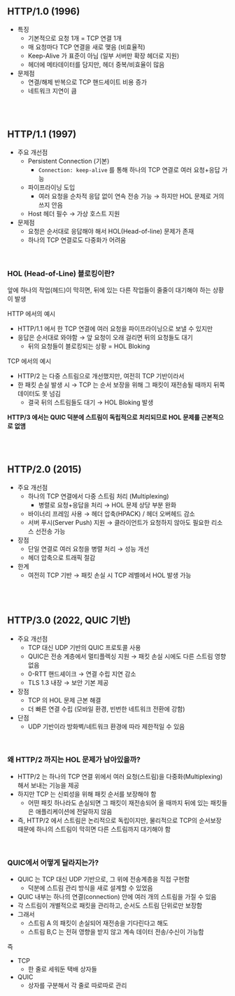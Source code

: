 ## HTTP/1.0 (1996)

- 특징
  - 기본적으로 요청 1개 = TCP 연결 1개
  - 매 요청마다 TCP 연결을 새로 맺음 (비효율적)
  - Keep-Alive 가 표준이 아님 (일부 서버만 확장 헤더로 지원)
  - 헤더에 메타데이터를 담지만, 헤더 중복/비효율이 많음
- 문제점
  - 연결/해제 반복으로 TCP 핸드세이트 비용 증가
  - 네트워크 지연이 큼

</br>
</br>

## HTTP/1.1 (1997)

- 주요 개선점
  - Persistent Connection (기본)
    - `Connection: keep-alive` 를 통해 하나의 TCP 연결로 여러 요청+응답 가능
  - 파이프라이닝 도입
    - 여러 요청을 순차적 응답 없이 연속 전송 가능 → 하지만 HOL 문제로 거의 쓰지 안음
  - Host 헤더 필수 → 가상 호스트 지원
- 문제점
  - 요청은 순서대로 응답해야 해서 HOL(Head-of-line) 문제가 존재
  - 하나의 TCP 연결로도 다중화가 어려움

</br>

### HOL (Head-of-Line) 블로킹이란?

앞에 하나의 작업(헤드)이 막히면, 뒤에 있는 다른 작업들이 줄줄이 대기해야 하는 상황이 발생

HTTP 에서의 예시

- HTTP/1.1 에서 한 TCP 연결에 여러 요청을 파이프라이닝으로 보낼 수 있지만
- 응답은 순서대로 와야함 → 앞 요청이 오래 걸리면 뒤의 요청들도 대기
  - 뒤의 요청들이 블로킹되는 상황 = HOL Bloking

TCP 에서의 예시

- HTTP/2 는 다중 스트림으로 개선했지만, 여전히 TCP 기반이라서
- 한 패킷 손실 발생 시 → TCP 는 순서 보장을 위해 그 패킷이 재전송될 때까지 뒤쪽 데이터도 못 넘김
  - 결국 뒤의 스트림들도 대기 → HOL Bloking 발생

**HTTP/3 에서는 QUIC 덕분에 스트림이 독립적으로 처리되므로 HOL 문제를 근본적으로 없앰**

</br>
</br>

## HTTP/2.0 (2015)

- 주요 개선점
  - 하나의 TCP 연결에서 다중 스트림 처리 (Multiplexing)
    - 병렬로 요청+응답을 처리 → HOL 문제 상당 부분 완화
  - 바이너리 프레임 사용 → 헤더 압축(HPACK) / 헤더 오버헤드 감소
  - 서버 푸시(Server Push) 지원 → 클라이언트가 요청하지 않아도 필요한 리소스 선전송 가능
- 장점
  - 단일 연결로 여러 요청을 병렬 처리 → 성능 개선
  - 헤더 압축으로 트래픽 절감
- 한계
  - 여전히 TCP 기반 → 패킷 손실 시 TCP 레벨에서 HOL 발생 가능

</br>
</br>

## HTTP/3.0 (2022, QUIC 기반)

- 주요 개선점
  - TCP 대신 UDP 기반의 QUIC 프로토콜 사용
  - QUIC은 전송 계층에서 멀티플렉싱 지원 → 패킷 손실 시에도 다른 스트림 영향 없음
  - 0-RTT 핸드셰이크 → 연결 수립 지연 감소
  - TLS 1.3 내장 → 보안 기본 제공
- 장점
  - TCP 의 HOL 문제 근본 해결
  - 더 빠른 연결 수립 (모바일 환경, 빈번한 네트워크 전환에 강함)
- 단점
  - UDP 기반이라 방화벽/네트워크 환경에 따라 제한적일 수 있음

</br>

### 왜 HTTP/2 까지는 HOL 문제가 남아있을까?

- HTTP/2 는 하나의 TCP 연결 위에서 여러 요청(스트림)을 다중화(Multiplexing) 해서 보내는 기능을 제공
- 하지만 TCP 는 신뢰성을 위해 패킷 순서를 보장해야 함
  - 어떤 패킷 하나라도 손실되면 그 패킷이 재전송되어 올 때까지 뒤에 있는 패킷들은 애플리케이션에 전달하지 않음
- 즉, HTTP/2 에서 스트림은 논리적으로 독립이지만, 물리적으로 TCP의 순서보장 때문에 하나의 스트림이 막히면 다른 스트림까지 대기해야 함

</br>

### QUIC에서 어떻게 달라지는가?

- QUIC 는 TCP 대신 UDP 기반으로, 그 위에 전송계층을 직접 구현함
  - 덕분에 스트림 관리 방식을 새로 설계할 수 있었음
- QUIC 내부는 하나의 연결(connection) 안에 여러 개의 스트림을 가질 수 있음
- 각 스트림이 개별적으로 패킷을 관리하고, 순서도 스트림 단위로만 보장함
- 그래서
  - 스트림 A 의 패킷이 손실되어 재전송을 기다린다고 해도
  - 스트림 B,C 는 전혀 영향을 받지 않고 계속 데이터 전송/수신이 가능함

즉

- TCP
  - 한 줄로 세워둔 택배 상자들
- QUIC
  - 상자를 구분해서 각 줄로 따로따로 관리
